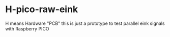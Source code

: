 # H-pico-raw-eink
H means Hardware "PCB" this is just a prototype to test parallel eink signals with Raspberry PICO
